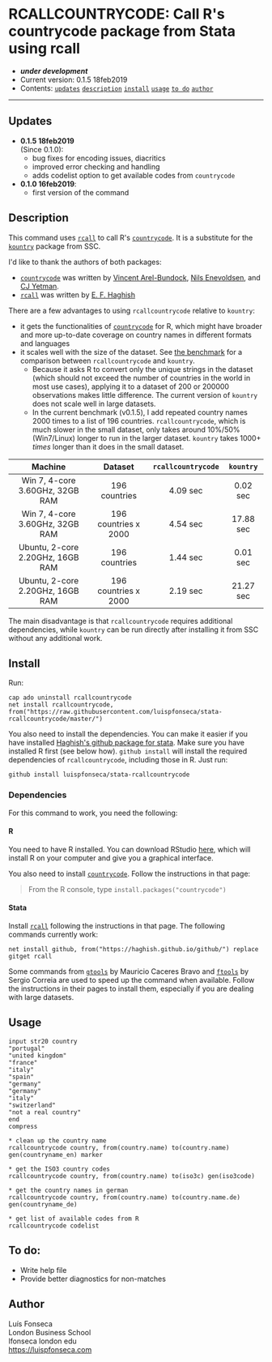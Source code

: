 # RCALLCOUNTRYCODE: Call R's countrycode package from Stata using rcall
- ***under development*** 
- Current version: 0.1.5 18feb2019
- Contents: [`updates`](#updates) [`description`](#description) [`install`](#install) [`usage`](#usage) [`to do`](#to-do) [`author`](#author)

-----------

## Updates
* **0.1.5 18feb2019**  
(Since 0.1.0):
	- bug fixes for encoding issues, diacritics
	- improved error checking and handling
	- adds codelist option to get available codes from `countrycode`
* **0.1.0 16feb2019**:
	- first version of the command

## Description
This command uses [`rcall`](https://github.com/haghish/rcall) to call R's [`countrycode`](https://github.com/vincentarelbundock/countrycode). It is a substitute for the [`kountry`](http://fmwww.bc.edu/repec/bocode/k/kountry.html) package from SSC.

I'd like to thank the authors of both packages:
* [`countrycode`](https://github.com/vincentarelbundock/countrycode) was written by [Vincent Arel-Bundock](http://arelbundock.com/), [Nils Enevoldsen](https://nilsenevoldsen.com/), and [CJ Yetman](cjyetman.com).
* [`rcall`](https://github.com/haghish) was written by [E. F. Haghish](http://www.haghish.com/)

There are a few advantages to using `rcallcountrycode` relative to `kountry`:

* it gets the functionalities of [`countrycode`](https://github.com/vincentarelbundock/countrycode) for R, which might have broader and more up-to-date coverage on country names in different formats and languages
* it scales well with the size of the dataset. See [the benchmark](benchmark/benchmark.log) for a comparison between `rcallcountrycode` and `kountry`. 
	* Because it asks R to convert only the unique strings in the dataset (which should not exceed the number of countries in the world in most use cases), applying it to a dataset of 200 or 200000 observations makes little difference. The current version of `kountry` does not scale well in large datasets. 
	* In the current benchmark (v0.1.5), I add repeated country names 2000 times to a list of 196 countries.  `rcallcountrycode`, which is much slower in the small dataset, only takes around 10%/50% (Win7/Linux) longer to run in the larger dataset. `kountry` takes 1000+ *times* longer than it does in the small dataset. 

|              Machine             |        Dataset       | `rcallcountrycode` | `kountry` |
|:--------------------------------:|:--------------------:|:------------------:|:---------:|
|  Win 7, 4-core 3.60GHz, 32GB RAM |     196 countries    |      4.09 sec      |  0.02 sec |
|  Win 7, 4-core 3.60GHz, 32GB RAM | 196 countries x 2000 |      4.54 sec      | 17.88 sec |
| Ubuntu, 2-core 2.20GHz, 16GB RAM |     196 countries    |      1.44 sec      |  0.01 sec |
| Ubuntu, 2-core 2.20GHz, 16GB RAM | 196 countries x 2000 |      2.19 sec      | 21.27 sec |

The main disadvantage is that `rcallcountrycode` requires additional dependencies, while `kountry` can be run directly after installing it from SSC without any additional work.

## Install
Run:
```
cap ado uninstall rcallcountrycode
net install rcallcountrycode, from("https://raw.githubusercontent.com/luispfonseca/stata-rcallcountrycode/master/")
```
You also need to install the dependencies. You can make it easier if you have installed [Haghish's github package for stata](https://github.com/haghish/github). Make sure you have installed R first (see below how). `github install` will install the required dependencies of `rcallcountrycode`, including those in R. Just run:
```
github install luispfonseca/stata-rcallcountrycode
```

### Dependencies
For this command to work, you need the following:

#### R
You need to have R installed. You can download RStudio [here](https://www.rstudio.com/products/rstudio/download/), which will install R on your computer and give you a graphical interface. 

You also need to install [`countrycode`](https://github.com/vincentarelbundock/countrycode). Follow the instructions in that page:

> From the R console, type `install.packages("countrycode")`

#### Stata
Install [`rcall`](https://github.com/haghish/rcall) following the instructions in that page. The following commands currently work:
```
net install github, from("https://haghish.github.io/github/") replace
gitget rcall
```

Some commands from [`gtools`](https://github.com/mcaceresb/stata-gtools) by Mauricio Caceres Bravo and [`ftools`](https://github.com/sergiocorreia/ftools) by Sergio Correia are used to speed up the command when available. Follow the instructions in their pages to install them, especially if you are dealing with large datasets.

## Usage
```
input str20 country
"portugal"
"united kingdom"
"france"
"italy"
"spain"
"germany"
"germany"
"italy"
"switzerland"
"not a real country"
end
compress

* clean up the country name
rcallcountrycode country, from(country.name) to(country.name) gen(countryname_en) marker

* get the ISO3 country codes
rcallcountrycode country, from(country.name) to(iso3c) gen(iso3code)

* get the country names in german
rcallcountrycode country, from(country.name) to(country.name.de) gen(countryname_de)

* get list of available codes from R
rcallcountrycode codelist
```

## To do:
* Write help file
* Provide better diagnostics for non-matches

## Author
Luís Fonseca
<br>London Business School
<br>lfonseca london edu
<br>https://luispfonseca.com
